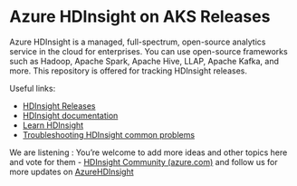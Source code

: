 # Azure HDInsight on AKS Releases

Azure HDInsight is a managed, full-spectrum, open-source analytics service in the cloud for enterprises. You can use open-source frameworks such as Hadoop, Apache Spark, Apache Hive, LLAP, Apache Kafka, and more. This repository is offered for tracking HDInsight releases. 

Useful links:
- [HDInsight Releases](https://github.com/Azure/HDInsight-on-aks/releases)
- [HDInsight documentation](https://docs.microsoft.com/azure/hdinsight-aks/)
- [Learn HDInsight](https://docs.microsoft.com/en-us/learn/paths/build-oss-analytical-solutions-az-hdinsight/)
- [Troubleshooting HDInsight common problems](https://github.com/hdinsight/hdinsight.github.io)


We are listening : You’re welcome to add more ideas and other topics here and vote for them - [HDInsight Community (azure.com)](https://feedback.azure.com/d365community/search/?q=HDInsight) and follow us for more updates on [AzureHDInsight](https://www.linkedin.com/groups/14313521/)
